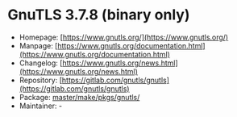 # GnuTLS 3.7.8 (binary only)
 - Homepage: [https://www.gnutls.org/](https://www.gnutls.org/)
 - Manpage: [https://www.gnutls.org/documentation.html](https://www.gnutls.org/documentation.html)
 - Changelog: [https://www.gnutls.org/news.html](https://www.gnutls.org/news.html)
 - Repository: [https://gitlab.com/gnutls/gnutls](https://gitlab.com/gnutls/gnutls)
 - Package: [master/make/pkgs/gnutls/](https://github.com/Freetz-NG/freetz-ng/tree/master/make/pkgs/gnutls/)
 - Maintainer: -

